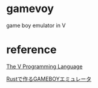 # gamevoy
game boy emulator in V

# reference
[The V Programming Language](https://github.com/vlang/v)

[Rustで作るGAMEBOYエミュレータ](https://techbookfest.org/product/sBn8hcABDYBMeZxGvpWapf)
